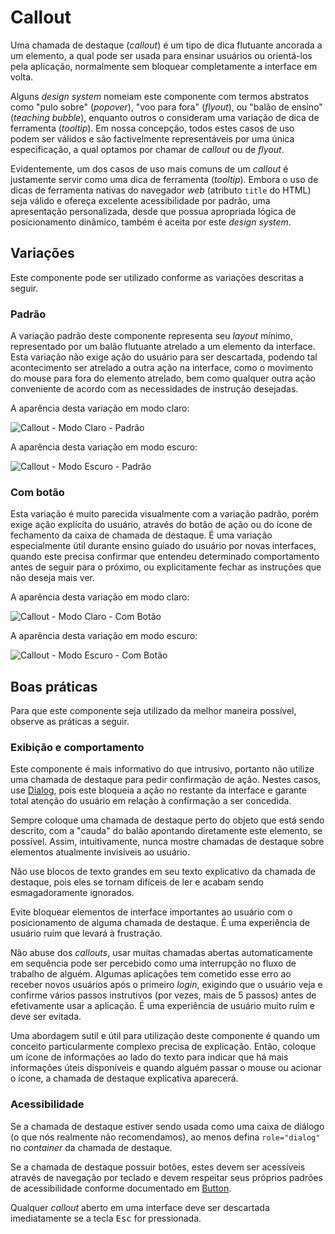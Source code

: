 # Callout

Uma chamada de destaque (_callout_) é um tipo de dica flutuante ancorada a um elemento, a qual pode ser usada para ensinar usuários ou orientá-los pela aplicação, normalmente sem bloquear completamente a interface em volta.

Alguns _design system_ nomeiam este componente com termos abstratos como "pulo sobre" (_popover_), "voo para fora" (_flyout_), ou "balão de ensino" (_teaching bubble_), enquanto outros o consideram uma variação de dica de ferramenta (_tooltip_). Em nossa concepção, todos estes casos de uso podem ser válidos e são factivelmente representáveis por uma única especificação, a qual optamos por chamar de _callout_ ou de _flyout_.

<LinkToCpsElements name="flyout" utility />

Evidentemente, um dos casos de uso mais comuns de um _callout_ é justamente servir como uma dica de ferramenta (_tooltip_). Embora o uso de dicas de ferramenta nativas do navegador _web_ (atributo `title` do HTML) seja válido e ofereça excelente acessibilidade por padrão, uma apresentação personalizada, desde que possua apropriada lógica de posicionamento dinâmico, também é aceita por este _design system_.

<LinkToCpsElements name="tooltip" />

## Variações

Este componente pode ser utilizado conforme as variações descritas a seguir.

### Padrão

A variação padrão deste componente representa seu _layout_ mínimo, representado por um balão flutuante atrelado a um elemento da interface. Esta variação não exige ação do usuário para ser descartada, podendo tal acontecimento ser atrelado a outra ação na interface, como o movimento do mouse para fora do elemento atrelado, bem como qualquer outra ação conveniente de acordo com as necessidades de instrução desejadas.

A aparência desta variação em modo claro:

![Callout - Modo Claro - Padrão](~@source/assets/images/component-callout-light-standard.png)

A aparência desta variação em modo escuro:

![Callout - Modo Escuro - Padrão](~@source/assets/images/component-callout-dark-standard.png)

### Com botão

Esta variação é muito parecida visualmente com a variação padrão, porém exige ação explícita do usuário, através do botão de ação ou do ícone de fechamento da caixa de chamada de destaque. É uma variação especialmente útil durante ensino guiado do usuário por novas interfaces, quando este precisa confirmar que entendeu determinado comportamento antes de seguir para o próximo, ou explicitamente fechar as instruções que não deseja mais ver.

A aparência desta variação em modo claro:

![Callout - Modo Claro - Com Botão](~@source/assets/images/component-callout-light-withbutton.png)

A aparência desta variação em modo escuro:

![Callout - Modo Escuro - Com Botão](~@source/assets/images/component-callout-dark-withbutton.png)

## Boas práticas

Para que este componente seja utilizado da melhor maneira possível, observe as práticas a seguir.

### Exibição e comportamento

Este componente é mais informativo do que intrusivo, portanto não utilize uma chamada de destaque para pedir confirmação de ação. Nestes casos, use [Dialog](./dialog.md), pois este bloqueia a ação no restante da interface e garante total atenção do usuário em relação à confirmação a ser concedida.

Sempre coloque uma chamada de destaque perto do objeto que está sendo descrito, com a "cauda" do balão apontando diretamente este elemento, se possível. Assim, intuitivamente, nunca mostre chamadas de destaque sobre elementos atualmente invisíveis ao usuário.

Não use blocos de texto grandes em seu texto explicativo da chamada de destaque, pois eles se tornam difíceis de ler e acabam sendo esmagadoramente ignorados.

Evite bloquear elementos de interface importantes ao usuário com o posicionamento de alguma chamada de destaque. É uma experiência de usuário ruim que levará à frustração.

Não abuse dos _callouts_, usar muitas chamadas abertas automaticamente em sequência pode ser percebido como uma interrupção no fluxo de trabalho de alguém. Algumas aplicações tem cometido esse erro ao receber novos usuários após o primeiro _login_, exigindo que o usuário veja e confirme vários passos instrutivos (por vezes, mais de 5 passos) antes de efetivamente usar a aplicação. É uma experiência de usuário muito ruim e deve ser evitada.

Uma abordagem sutil e útil para utilização deste componente é quando um conceito particularmente complexo precisa de explicação. Então, coloque um ícone de informações ao lado do texto para indicar que há mais informações úteis disponíveis e quando alguém passar o mouse ou acionar o ícone, a chamada de destaque explicativa aparecerá.

### Acessibilidade

Se a chamada de destaque estiver sendo usada como uma caixa de diálogo (o que nós realmente não recomendamos), ao menos defina `role="dialog"` no _container_ da chamada de destaque.

Se a chamada de destaque possuir botões, estes devem ser acessíveis através de navegação por teclado e devem respeitar seus próprios padrões de acessibilidade conforme documentado em [Button](./button.md).

Qualquer _callout_ aberto em uma interface deve ser descartada imediatamente se a tecla <kbd>Esc</kbd> for pressionada.
